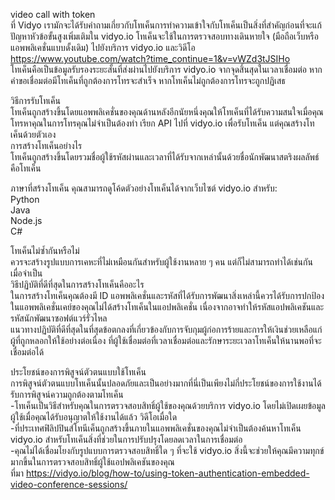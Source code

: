 video call with token  
ที่ Vidyo เรามักจะได้รับคำถามเกี่ยวกับโทเค็นการทำความเข้าใจกับโทเค็นเป็นสิ่งที่สำคัญก่อนที่จะแก้ปัญหาหัวข้อขั้นสูงเพิ่มเติมใน vidyo.io โทเค็นจะใช้ในการตรวจสอบทางเดินหายใจ (มือถือเว็บหรือ แอพพลิเคชั่นแบบดั้งเดิม) ไปยังบริการ vidyo.io และวิดีโอ  
https://www.youtube.com/watch?time_continue=1&v=vWZd3tJSIHo  
โทเค็นคือเป็นข้อมูลรับรองระยะสั้นที่ส่งผ่านไปยังบริการ vidyo.io จากจุดสิ้นสุดในเวลาเชื่อมต่อ หากคำขอเชื่อมต่อมีโทเค็นที่ถูกต้องการโทรจะสำเร็จ หากโทเค็นไม่ถูกต้องการโทรจะถูกปฏิเสธ  
 


วิธีการรับโทเค็น  
โทเค็นถูกสร้างขึ้นโดยแอพพลิเคชั่นของคุณด้านหลังอีกนัยหนึ่งคุณให้โทเค็นที่ได้รับความสนใจเมื่อคุณโทรหาคุณในการโทรคุณไม่จำเป็นต้องทำ เรียก API ไปที่ vidyo.io เพื่อรับโทเค็น แต่คุณสร้างโทเค็นด้วยตัวเอง  
การสร้างโทเค็นอย่างไร  
โทเค็นถูกสร้างขึ้นโดยรวมชื่อผู้ใช้รหัสผ่านและเวลาที่ได้รับจากเหล่านั้นด้วยชื่อนักพัฒนาสตริงผลลัพธ์คือโทเค็น  
 

ภาษาที่สร้างโทเค็น
คุณสามารถดูโค้ดตัวอย่างโทเค็นได้จากเว็บไซต์ vidyo.io สำหรับ:  
Python  
Java  
Node.js  
C#  

โทเค็นไม่ซ้ำกันหรือไม่  
ควรจะสร้างรูปแบบการเคหะที่ไม่เหมือนกันสำหรับผู้ใช้งานหลาย ๆ คน แต่ก็ไม่สามารถทำได้เช่นกัน เมื่อจำเป็น  
วิธีปฏิบัติที่ดีที่สุดในการสร้างโทเค็นคืออะไร  
ในการสร้างโทเค็นคุณต้องมี ID แอพพลิเคชั่นและรหัสที่ได้รับการพัฒนาสิ่งเหล่านี้ควรได้รับการปกป้องในแอพพลิเคชั่นเคย์ของคุณไม่ได้สร้างโทเค็นในแอปพลิเคชั่น เนื่องจากอาจทำให้รหัสแอปพลิเคชันและรหัสนักพัฒนาซอฟต์แวร์รั่วไหล  
แนวทางปฏิบัติที่ดีที่สุดในที่สุดข้อตกลงที่เกี่ยวข้องกับการจับกุมผู้ก่อการร้ายและการให้เงินช่วยเหลือแก่ผู้ที่ถูกหลอกให้ใช้อย่างต่อเนื่อง ที่ผู้ใช้เชื่อมต่อที่เวลาเชื่อมต่อและรักษาระยะเวลาโทเค็นให้นานพอที่จะเชื่อมต่อได้  
 
ประโยชน์ของการพิสูจน์ตัวตนแบบใช้โทเค็น  
การพิสูจน์ตัวตนแบบโทเค็นนั้นปลอดภัยและเป็นอย่างมากที่นี่เป็นเพียงไม่กี่ประโยชน์ของการใช้งานได้รับการพิสูจน์ความถูกต้องตามโทเค็น  
-โทเค็นเป็นวิธีสำหรับคุณในการตรวจสอบสิทธิ์ผู้ใช้ของคุณด้วยบริการ vidyo.io โดยไม่เปิดเผยข้อมูลผู้ใช้เมื่อคุณได้รับอนุญาตให้ใช้งานได้แล้ว วิดีโอเมื่อใด  
-ที่ประเทศฟิลิปปินส์โทนีเค็นถูกสร้างขึ้นภายในแอพพลิเคชั่นของคุณไม่จำเป็นต้องค้นหาโทเค็น vidyo.io สำหรับโทเค็นสิ่งที่ช่วยในการปรับปรุงโดยลดเวลาในการเชื่อมต่อ  
-คุณไม่ได้เชื่อมโยงกับรูปแบบการตรวจสอบสิทธิ์ใด ๆ ที่จะใช้ vidyo.io สิ่งนี้จะช่วยให้คุณมีความทุกข์มากขึ้นในการตรวจสอบสิทธิ์ผู้ใช้แอปพลิเคชันของคุณ  
ที่มา https://vidyo.io/blog/how-to/using-token-authentication-embedded-video-conference-sessions/  
